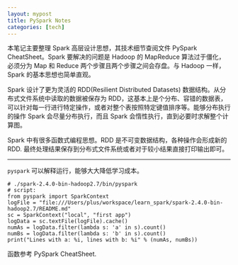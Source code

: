 ```yaml
---
layout: mypost
title: PySpark Notes
categories: [tech]
---
```


本笔记主要整理 Spark 高层设计思想，其技术细节查阅文件 PySpark CheatSheet。Spark 要解决的问题是 Hadoop 的 MapReduce 算法过于僵化，必须分为 Map 和 Reduce 两个步骤且两个步骤之间会存盘。与 Hadoop 一样，Spark 的基本思想也简单直观。

Spark 设计了更为灵活的 RDD(Resilient Distributed Datasets) 数据结构。从分布式文件系统中读取的数据被保存为 RDD，这基本上是个分布、容错的数据表，可以针对每一行进行特定操作，或者对整个表按照特定键值排序等。能够分布执行的操作 Spark 会尽量分布执行，而且 Spark 会惰性执行，直到必要时求解整个计算图。

Spark 中有很多函数式编程思想。RDD 是不可变数据结构，各种操作会形成新的 RDD. 最终处理结果保存到分布式文件系统或者对于较小结果直接打印输出即可。

-----

`pyspark` 可以解释运行，能够大大降低学习成本。

```
# ./spark-2.4.0-bin-hadoop2.7/bin/pyspark
# script:
from pyspark import SparkContext
logFile = "file:///Users/plus/workspace/learn_spark/spark-2.4.0-bin-hadoop2.7/README.md"
sc = SparkContext("local", "first app")
logData = sc.textFile(logFile).cache()
numAs = logData.filter(lambda s: 'a' in s).count()
numBs = logData.filter(lambda s: 'b' in s).count()
print("Lines with a: %i, lines with b: %i" % (numAs, numBs))
```

函数参考 PySpark CheatSheet.